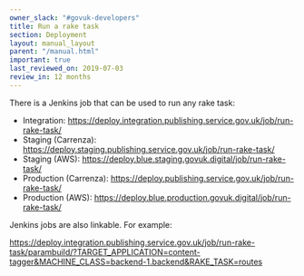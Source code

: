 ```yaml
---
owner_slack: "#govuk-developers"
title: Run a rake task
section: Deployment
layout: manual_layout
parent: "/manual.html"
important: true
last_reviewed_on: 2019-07-03
review_in: 12 months
---
```


There is a Jenkins job that can be used to run any rake task:

-   Integration:
    <https://deploy.integration.publishing.service.gov.uk/job/run-rake-task/>
-   Staging (Carrenza):
    <https://deploy.staging.publishing.service.gov.uk/job/run-rake-task/>
-   Staging (AWS):
    <https://deploy.blue.staging.govuk.digital/job/run-rake-task/>
-   Production (Carrenza):
    <https://deploy.publishing.service.gov.uk/job/run-rake-task/>
-   Production (AWS):
    <https://deploy.blue.production.govuk.digital/job/run-rake-task/>

Jenkins jobs are also linkable. For example:

<https://deploy.integration.publishing.service.gov.uk/job/run-rake-task/parambuild/?TARGET_APPLICATION=content-tagger&MACHINE_CLASS=backend-1.backend&RAKE_TASK=routes>
